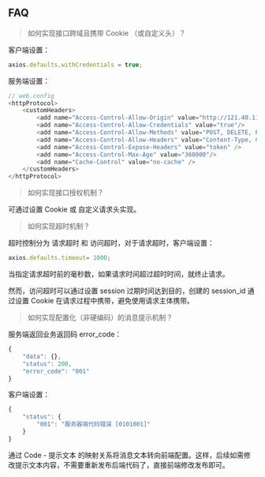 ## FAQ

> 如何实现接口跨域且携带 Cookie （或自定义头）？

客户端设置：

```js
axios.defaults.withCredentials = true;
```

服务端设置：

```js
// web.config
<httpProtocol>
    <customHeaders>
        <add name="Access-Control-Allow-Origin" value="http://121.40.115.179:11111" />
        <add name="Access-Control-Allow-Credentials" value="true"/>
        <add name="Access-Control-Allow-Methods" value="POST, DELETE, PUT, GET, OPTIONS" />
        <add name="Access-Control-Allow-Headers" value="Content-Type, Content-Length, Accept, Authorization, X-Requested-With, token" />
        <add name="Access-Control-Expose-Headers" value="token" />
        <add name="Access-Control-Max-Age" value="360000"/>
        <add name="Cache-Control" value="no-cache" />
    </customHeaders>
</httpProtocol>
```

> 如何实现接口授权机制？

可通过设置 Cookie 或 自定义请求头实现。

> 如何实现超时机制？

超时控制分为 请求超时 和 访问超时，对于请求超时，客户端设置：

```js
axios.defaults.timeout= 1000;
```

当指定请求超时前的毫秒数，如果请求时间超过超时时间，就终止请求。

然而，访问超时可以通过设置 session 过期时间达到目的，创建的 session\_id 通过设置 Cookie 在请求过程中携带，避免使用请求主体携带。

> 如何实现配置化（非硬编码）的消息提示机制？

服务端返回业务返回码 error\_code：

```js
{
    "data": {},
    "status": 200,
    "error_code": "001"
}
```

客户端设置：

```js
{
    "status": {
        "001": "服务器端代码错误 [0101001]"
    }
}
```

通过 Code - 提示文本 的映射关系将消息文本转向前端配置。这样，后续如需修改提示文本内容，不需要重新发布后端代码了，直接前端修改发布即可。

